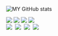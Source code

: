 
![MY GitHub stats](https://github-readme-stats.vercel.app/api?username=hqnseung&show_icons=true&theme=dark)
<br>
<div>
      <img src="https://img.shields.io/badge/Javascript-F7DF1E?style=for-the-badge&logo=javascript&logoColor=white"/>
      <img src="https://img.shields.io/badge/Node.js-5FA04E?style=for-the-badge&logo=nodedotjs&logoColor=white"/>
      <img src="https://img.shields.io/badge/Express-000000?style=for-the-badge&logo=Express&logoColor=white"/>
      <img src="https://img.shields.io/badge/mongodb-2C2C32?style=for-the-badge&logo=mongodb&logoColor=47A248"/> 
      <br>
      <img src="https://img.shields.io/badge/git-F05033.svg?style=for-the-badge&logo=git&logoColor=white" />&nbsp
      <img src="https://img.shields.io/badge/github-181717.svg?style=for-the-badge&logo=github&logoColor=white" />&nbsp
      <img src="https://img.shields.io/badge/VSCode-2C2C32.svg?style=for-the-badge&logo=visual-studio-code&logoColor=22ABF3" />&nbsp
      <img src="https://img.shields.io/badge/Netlify-2C2C32.svg?style=for-the-badge&logo=netlify&logoColor=#00C7B7" />&nbsp
</div>




